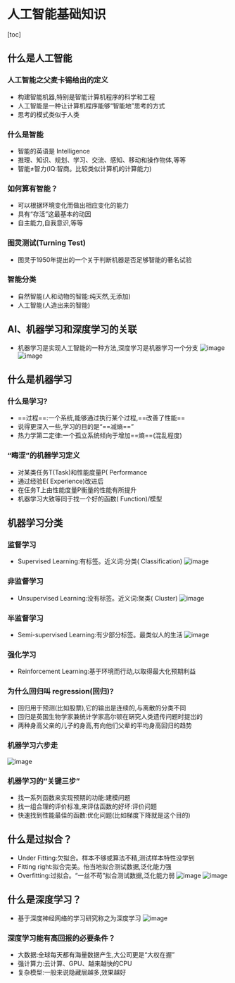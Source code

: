 # 人工智能基础知识
[toc]
## 什么是人工智能
### 人工智能之父麦卡锡给出的定义
- 构建智能机器,特别是智能计算机程序的科学和工程
- 人工智能是一种让计算机程序能够“智能地”思考的方式
- 思考的模式类似于人类

### 什么是智能
- 智能的英语是 Intelligence
- 推理、知识、规划、学习、交流、感知、移动和操作物体,等等
- 智能≠智力(IQ:智商。比较类似计算机的计算能力)

### 如何算有智能？
- 可以根据环境变化而做出相应变化的能力
- 具有“存活”这最基本的动因
- 自主能力,自我意识,等等

### 图灵测试(Turning Test)
- 图灵于1950年提出的一个关于判断机器是否足够智能的著名试验

### 智能分类
- 自然智能(人和动物的智能:纯天然,无添加)
- 人工智能(人造出来的智能)

## AI、机器学习和深度学习的关联
- 机器学习是实现人工智能的一种方法,深度学习是机器学习一个分支
![image](../../youdaonote-images/DB87894FF3AB46DBBC16034E15BCA0B4.png)
![image](../../youdaonote-images/9C2A7382479E432D82D02BAA1535EF48.png)

## 什么是机器学习
### 什么是学习?
- ==过程==:一个系统,能够通过执行某个过程,==改善了性能==
- 说得更深入一些,学习的目的是“==减熵==”
- 热力学第二定律:一个孤立系统倾向于增加==熵==(混乱程度)

### “晦涩”的机器学习定义
- 对某类任务T(Task)和性能度量P( Performance
- 通过经验E( Experience)改进后
- 在仼务T上由性能度量P衡量的性能有所提升
- 机器学习大致等同于找一个好的函数( Function)/模型

## 机器学习分类
### 监督学习
- Supervised Learning:有标签。近义词:分类( Classification)
![image](../../youdaonote-images/913D203405CB47F08E0C2D8B637E4EC2.png)
### 非监督学习
- Unsupervised Learning:没有标签。近义词:聚类( Cluster)
![image](../../youdaonote-images/E06657CFE4FA43968EEDB73035E7EB3B.png)
### 半监督学习
- Semi-supervised Learning:有少部分标签。最类似人的生活
![image](../../youdaonote-images/B5AC955D8802429AB9A06A5C90478E63.png)
### 强化学习
- Reinforcement Learning:基于环境而行动,以取得最大化预期利益

### 为什么回归叫 regression(回归)?
- 回归用于预测(比如股票),它的输出是连续的,与离散的分类不同
- 回归是英国生物学家兼统计学家高尔顿在硏究人类遗传问题时提岀的
- 两种身高父亲的儿子的身高,有向他们父辈的平均身高回归的趋势

### 机器学习六步走
![image](../../youdaonote-images/642818F81F364F47842B87921316BE66.png)

### 机器学习的“关键三步”
- 找一系列函数来实现预期的功能:建模问题
- 找一组合理的评价标准,来评估函数的好坏:评价问题
- 快速找到性能最佳的函数:优化问题(比如梯度下降就是这个目的)

## 什么是过拟合？
- Under Fitting:欠拟合。样本不够或算法不精,测试样本特性没学到
- Fitting right:拟合完美。怡当地拟合测试数据,泛化能力强
- Overfitting:过拟合。“一丝不苟”拟合测试数据,泛化能力弱
![image](../../youdaonote-images/90187472B9CC4BA1A4DBAEEC9188BBA2.png)
![image](../../youdaonote-images/0084AFD7BFC247A1AD7DE5D9840166F6.png)

## 什么是深度学习？
- 基于深度神经网络的学习研究称之为深度学习
![image](../../youdaonote-images/93AD7B5457DF4586980A3F972F23A6A6.png)
### 深度学习能有高回报的必要条件？
- 大数据:全球每天都有海量数据产生,大公司更是“大权在握”
- 强计算力:云计算、GPU、越来越快的CPU
- 复杂模型:一般来说隐藏层越多,效果越好